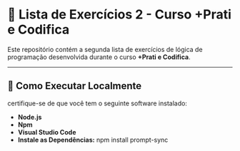 # 📝 Lista de Exercícios 2 - Curso +Prati e Codifica

Este repositório contém a segunda lista de exercícios de lógica de programação desenvolvida durante o curso **+Prati e Codifica**.

---

## 🚀 Como Executar Localmente

certifique-se de que você tem o seguinte software instalado:

* **Node.js**
* **Npm**
* **Visual Studio Code**
* **Instale as Dependências:** npm install prompt-sync
 
